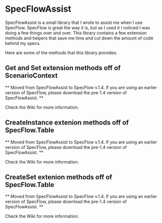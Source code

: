 SpecFlowAssist
========

SpecFlowAssist is a small library that I wrote to assist me when I use SpecFlow.  SpecFlow is great the way it is, but as I used it I noticed I was doing a few things over and over.  This library contains a few extension methods and helpers that save me time and cut down the amount of code behind my specs.

Here are some of the methods that this library provides:

Get<T> and Set<T> extension methods off of ScenarioContext
---

** Moved from SpecFlowAssist to SpecFlow v.1.4.  If you are using an earlier version of SpecFlow, please download the pre-1.4 version of SpecFlowAssist. **

Check the Wiki for more information.

CreateInstance<T> extenion methods off of SpecFlow.Table
---

** Moved from SpecFlowAssist to SpecFlow v.1.4.  If you are using an earlier version of SpecFlow, please download the pre-1.4 version of SpecFlowAssist. **

Check the Wiki for more information.

CreateSet<T> extenion methods off of SpecFlow.Table
---

** Moved from SpecFlowAssist to SpecFlow v.1.4.  If you are using an earlier version of SpecFlow, please download the pre-1.4 version of SpecFlowAssist. **

Check the Wiki for more information.